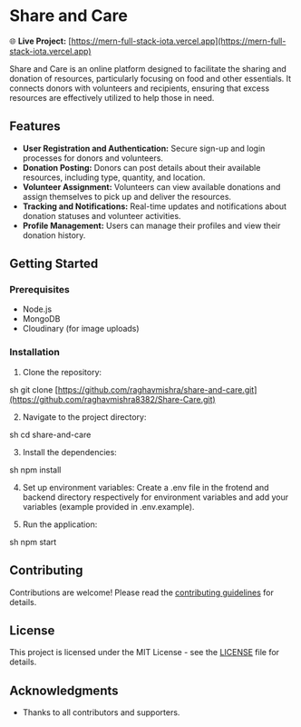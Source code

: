 # Share and Care
🌐 **Live Project:** [https://mern-full-stack-iota.vercel.app](https://mern-full-stack-iota.vercel.app)

Share and Care is an online platform designed to facilitate the sharing and donation of resources, particularly focusing on food and other essentials. It connects donors with volunteers and recipients, ensuring that excess resources are effectively utilized to help those in need.

## Features

- **User Registration and Authentication:** Secure sign-up and login processes for donors and volunteers.
- **Donation Posting:** Donors can post details about their available resources, including type, quantity, and location.
- **Volunteer Assignment:** Volunteers can view available donations and assign themselves to pick up and deliver the resources.
- **Tracking and Notifications:** Real-time updates and notifications about donation statuses and volunteer activities.
- **Profile Management:** Users can manage their profiles and view their donation history.

## Getting Started

### Prerequisites

- Node.js
- MongoDB
- Cloudinary (for image uploads)

### Installation

1. Clone the repository:
    
sh
    git clone [https://github.com/raghavmishra/share-and-care.git](https://github.com/raghavmishra8382/Share-Care.git)


2. Navigate to the project directory:
    
sh
    cd share-and-care


3. Install the dependencies:
    
sh
    npm install


4. Set up environment variables:
    Create a .env file in the frotend and backend  directory respectively for environment variables and add your variables (example provided in .env.example).

5. Run the application:
    
sh
    npm start


## Contributing

Contributions are welcome! Please read the [contributing guidelines](CONTRIBUTING.md) for details.

## License

This project is licensed under the MIT License - see the [LICENSE](LICENSE) file for details.

## Acknowledgments

- Thanks to all contributors and supporters.
